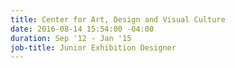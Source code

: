 ```yaml
---
title: Center for Art, Design and Visual Culture
date: 2016-08-14 15:54:00 -04:00
duration: Sep '12 - Jan '15
job-title: Junior Exhibition Designer
---
```


